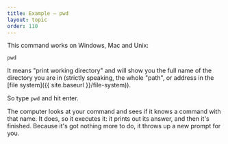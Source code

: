 ```yaml
---
title: Example — pwd
layout: topic
order: 110
---
```


This command works on Windows, Mac and Unix:

    pwd
    
It means "print working directory" and will show you the full name of the
directory you are in (strictly speaking, the whole "path", or address in the
[file system]({{ site.baseurl }}/file-system)).

So type `pwd` and hit enter.

The computer looks at your command and sees if it knows a command with that
name. It does, so it executes it: it prints out its answer, and then it's
finished. Because it's got nothing more to do, it throws up a new prompt for
you.

